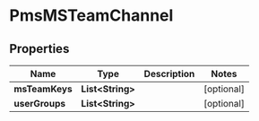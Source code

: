 # PmsMSTeamChannel

## Properties
Name | Type | Description | Notes
------------ | ------------- | ------------- | -------------
**msTeamKeys** | **List&lt;String&gt;** |  |  [optional]
**userGroups** | **List&lt;String&gt;** |  |  [optional]
